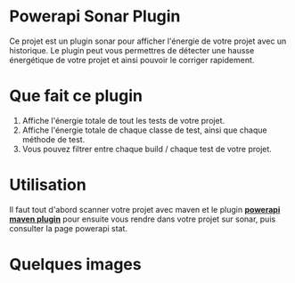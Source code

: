 # Powerapi Sonar Plugin

Ce projet est un plugin sonar pour afficher l'énergie de votre projet avec un historique. Le plugin peut vous permettres de détecter une hausse énergétique de votre projet et ainsi pouvoir le corriger rapidement. 

# Que fait ce plugin

1. Affiche l'énergie totale de tout les tests de votre projet.
2. Affiche l'énergie totale de chaque classe de test, ainsi que chaque méthode de test.
3. Vous pouvez filtrer entre chaque build / chaque test de votre projet. 

# Utilisation

Il faut tout d'abord scanner votre projet avec maven et le plugin **[powerapi maven plugin](https://github.com/adrien1251/powerapiMavenPlugin)** pour ensuite vous rendre dans votre projet sur sonar, puis consulter la page powerapi stat. 

# Quelques images 

